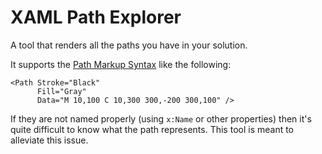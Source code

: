 # XAML Path Explorer

A tool that renders all the paths you have in your solution.

It supports the [Path Markup Syntax](https://docs.microsoft.com/en-us/dotnet/framework/wpf/graphics-multimedia/path-markup-syntax) like the following:

    <Path Stroke="Black"
          Fill="Gray"
          Data="M 10,100 C 10,300 300,-200 300,100" />

If they are not named properly (using `x:Name` or other properties) then it's quite difficult to know what the path represents. This tool is meant to alleviate this issue.
